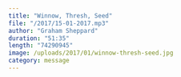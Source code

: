 ```yaml
---
title: "Winnow, Thresh, Seed"
file: "/2017/15-01-2017.mp3"
author: "Graham Sheppard"
duration: "51:35"
length: "74290945"
image: /uploads/2017/01/winnow-thresh-seed.jpg
category: message
---
```

